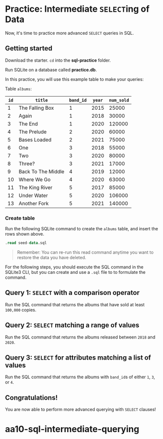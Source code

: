 # Practice: Intermediate `SELECT`ing of Data

Now, it's time to practice more advanced `SELECT` queries in SQL.

## Getting started

Download the starter. `cd` into the __sql-practice__ folder.

Run SQLite on a database called __practice.db__.

In this practice, you will use this example table to make your queries:

Table `albums`:

| `id` | `title`            | `band_id` | `year` | `num_sold` |
| ---- | ------------------ | --------- | ------ | ---------- |
| 1    | The Falling Box    | 1         | 2015   | 25000      |
| 2    | Again              | 1         | 2018   | 30000      |
| 3    | The End            | 1         | 2020   | 120000     |
| 4    | The Prelude        | 2         | 2020   | 60000      |
| 5    | Bases Loaded       | 2         | 2021   | 75000      |
| 6    | One                | 3         | 2018   | 55000      |
| 7    | Two                | 3         | 2020   | 80000      |
| 8    | Three?             | 3         | 2021   | 17000      |
| 9    | Back To The Middle | 4         | 2019   | 12000      |
| 10   | Where We Go        | 4         | 2020   | 63000      |
| 11   | The King River     | 5         | 2017   | 85000      |
| 12   | Under Water        | 5         | 2020   | 106000     |
| 13   | Another Fork       | 5         | 2021   | 140000     |

### Create table

Run the following SQLite command to create the `albums` table, and insert the
rows shown above.

```sql
.read seed-data.sql
```

> Remember: You can re-run this read command anytime you want to restore the 
> data you have deleted.

For the following steps, you should execute the SQL command in the SQLite3 CLI,
but you can create and use a `.sql` file to to formulate the command.

## Query 1: `SELECT` with a comparison operator

Run the SQL command that returns the albums that have sold at least `100,000`
copies.

## Query 2: `SELECT` matching a range of values

Run the SQL command that returns the albums released between `2018` and `2020`.

## Query 3: `SELECT` for attributes matching a list of values

Run the SQL command that returns the albums with `band_id`s of either `1`, `3`, 
or `4`.

## Congratulations!

You are now able to perform more advanced querying with `SELECT` clauses!
# aa10-sql-intermediate-querying
